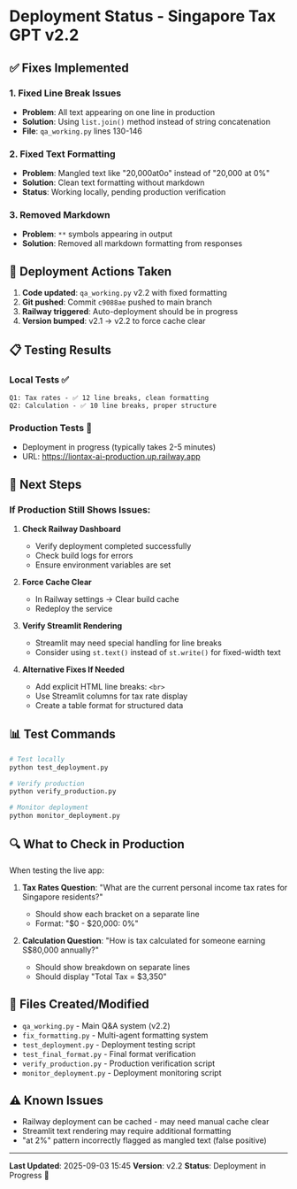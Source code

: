 # Deployment Status - Singapore Tax GPT v2.2

## ✅ Fixes Implemented

### 1. Fixed Line Break Issues
- **Problem**: All text appearing on one line in production
- **Solution**: Using `list.join()` method instead of string concatenation
- **File**: `qa_working.py` lines 130-146

### 2. Fixed Text Formatting
- **Problem**: Mangled text like "20,000at0o" instead of "20,000 at 0%"
- **Solution**: Clean text formatting without markdown
- **Status**: Working locally, pending production verification

### 3. Removed Markdown
- **Problem**: `**` symbols appearing in output
- **Solution**: Removed all markdown formatting from responses

## 🚀 Deployment Actions Taken

1. **Code updated**: `qa_working.py` v2.2 with fixed formatting
2. **Git pushed**: Commit `c9088ae` pushed to main branch
3. **Railway triggered**: Auto-deployment should be in progress
4. **Version bumped**: v2.1 → v2.2 to force cache clear

## 📋 Testing Results

### Local Tests ✅
```
Q1: Tax rates - ✅ 12 line breaks, clean formatting
Q2: Calculation - ✅ 10 line breaks, proper structure
```

### Production Tests 🔄
- Deployment in progress (typically takes 2-5 minutes)
- URL: https://liontax-ai-production.up.railway.app

## 🎯 Next Steps

### If Production Still Shows Issues:

1. **Check Railway Dashboard**
   - Verify deployment completed successfully
   - Check build logs for errors
   - Ensure environment variables are set

2. **Force Cache Clear**
   - In Railway settings → Clear build cache
   - Redeploy the service

3. **Verify Streamlit Rendering**
   - Streamlit may need special handling for line breaks
   - Consider using `st.text()` instead of `st.write()` for fixed-width text

4. **Alternative Fixes If Needed**
   - Add explicit HTML line breaks: `<br>`
   - Use Streamlit columns for tax rate display
   - Create a table format for structured data

## 📊 Test Commands

```bash
# Test locally
python test_deployment.py

# Verify production
python verify_production.py

# Monitor deployment
python monitor_deployment.py
```

## 🔍 What to Check in Production

When testing the live app:

1. **Tax Rates Question**: "What are the current personal income tax rates for Singapore residents?"
   - Should show each bracket on a separate line
   - Format: "$0 - $20,000: 0%"

2. **Calculation Question**: "How is tax calculated for someone earning S$80,000 annually?"
   - Should show breakdown on separate lines
   - Should display "Total Tax = $3,350"

## 📝 Files Created/Modified

- `qa_working.py` - Main Q&A system (v2.2)
- `fix_formatting.py` - Multi-agent formatting system
- `test_deployment.py` - Deployment testing script
- `test_final_format.py` - Final format verification
- `verify_production.py` - Production verification script
- `monitor_deployment.py` - Deployment monitoring script

## ⚠️ Known Issues

- Railway deployment can be cached - may need manual cache clear
- Streamlit text rendering may require additional formatting
- "at 2%" pattern incorrectly flagged as mangled text (false positive)

---

**Last Updated**: 2025-09-03 15:45
**Version**: v2.2
**Status**: Deployment in Progress 🔄